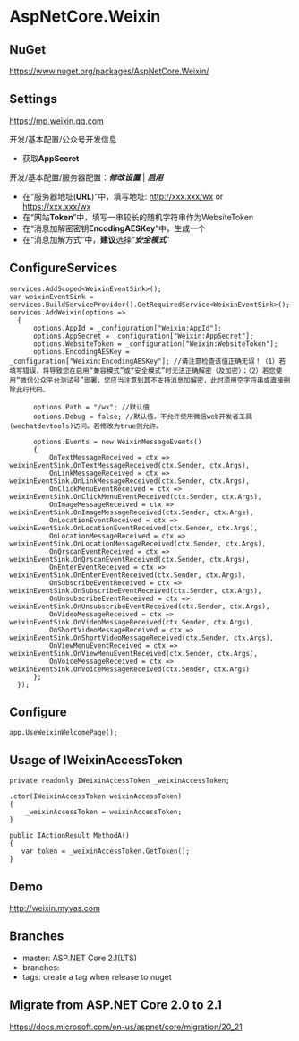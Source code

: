 # AspNetCore.Weixin

## NuGet
https://www.nuget.org/packages/AspNetCore.Weixin/

## Settings
https://mp.weixin.qq.com

开发/基本配置/公众号开发信息
- 获取**AppSecret**

开发/基本配置/服务器配置：***修改设置*** | ***启用***
- 在“服务器地址(**URL**)"中，填写地址: http://xxx.xxx/wx or https://xxx.xxx/wx
- 在“网站**Token**”中，填写一串较长的随机字符串作为WebsiteToken
- 在“消息加解密密钥**EncodingAESKey**”中，生成一个
- 在“消息加解方式”中，**建议**选择“***安全模式***”

## ConfigureServices
```
services.AddScoped<WeixinEventSink>();
var weixinEventSink = services.BuildServiceProvider().GetRequiredService<WeixinEventSink>();
services.AddWeixin(options =>
  {
      options.AppId = _configuration["Weixin:AppId"];
      options.AppSecret = _configuration["Weixin:AppSecret"];
      options.WebsiteToken = _configuration["Weixin:WebsiteToken"];
      options.EncodingAESKey = _configuration["Weixin:EncodingAESKey"]; //请注意检查该值正确无误！（1）若填写错误，将导致您在启用“兼容模式”或“安全模式”时无法正确解密（及加密）；（2）若您使用“微信公众平台测试号”部署，您应当注意到其不支持消息加解密，此时须用空字符串或直接删除此行代码。
      
      options.Path = "/wx"; //默认值
      options.Debug = false; //默认值，不允许使用微信web开发者工具(wechatdevtools)访问。若修改为true则允许。
      
      options.Events = new WeixinMessageEvents()
      {
          OnTextMessageReceived = ctx => weixinEventSink.OnTextMessageReceived(ctx.Sender, ctx.Args),
          OnLinkMessageReceived = ctx => weixinEventSink.OnLinkMessageReceived(ctx.Sender, ctx.Args),
          OnClickMenuEventReceived = ctx => weixinEventSink.OnClickMenuEventReceived(ctx.Sender, ctx.Args),
          OnImageMessageReceived = ctx => weixinEventSink.OnImageMessageReceived(ctx.Sender, ctx.Args),
          OnLocationEventReceived = ctx => weixinEventSink.OnLocationEventReceived(ctx.Sender, ctx.Args),
          OnLocationMessageReceived = ctx => weixinEventSink.OnLocationMessageReceived(ctx.Sender, ctx.Args),
          OnQrscanEventReceived = ctx => weixinEventSink.OnQrscanEventReceived(ctx.Sender, ctx.Args),
          OnEnterEventReceived = ctx => weixinEventSink.OnEnterEventReceived(ctx.Sender, ctx.Args),
          OnSubscribeEventReceived = ctx => weixinEventSink.OnSubscribeEventReceived(ctx.Sender, ctx.Args),
          OnUnsubscribeEventReceived = ctx => weixinEventSink.OnUnsubscribeEventReceived(ctx.Sender, ctx.Args),
          OnVideoMessageReceived = ctx => weixinEventSink.OnVideoMessageReceived(ctx.Sender, ctx.Args),
          OnShortVideoMessageReceived = ctx => weixinEventSink.OnShortVideoMessageReceived(ctx.Sender, ctx.Args),
          OnViewMenuEventReceived = ctx => weixinEventSink.OnViewMenuEventReceived(ctx.Sender, ctx.Args),
          OnVoiceMessageReceived = ctx => weixinEventSink.OnVoiceMessageReceived(ctx.Sender, ctx.Args)
      };
  });
```

## Configure
```
app.UseWeixinWelcomePage();
```

## Usage of IWeixinAccessToken
```
private readonly IWeixinAccessToken _weixinAccessToken;

.ctor(IWeixinAccessToken weixinAccessToken)
{
    _weixinAccessToken = weixinAccessToken;
}

public IActionResult MethodA()
{
   var token = _weixinAccessToken.GetToken();
}
```

## Demo
http://weixin.myvas.com

## Branches
- master: ASP.NET Core 2.1(LTS)
- branches:
- tags: create a tag when release to nuget

## Migrate from ASP.NET Core 2.0 to 2.1
https://docs.microsoft.com/en-us/aspnet/core/migration/20_21
